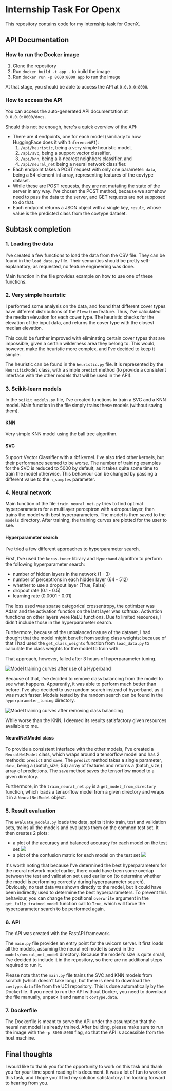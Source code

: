 # Internship Task For Openx

This repository contains code for my internship task for OpenX. 

## API Documentation

### How to run the Docker image

1. Clone the repository
2. Run `docker build -t app .` to build the image
3. Run `docker run -p 8000:8000 app` to run the image 

At that stage, you should be able to access the API at `0.0.0.0:8000`.

### How to access the API

You can access the auto-generated API documentation at `0.0.0.0:8000/docs`.

Should this not be enough, here's a quick overview of the API:

* There are 4 endpoints, one for each model (similiarly to how HuggingFace does it with `InferenceAPI`): 
    1. `/api/heuristic`, being a very simple heuristic model,
    2. `/api/svc`, being a support vector classifier,
    3. `/api/knn`, being a k-nearest neighbors classifier, and
    4. `/api/neural_net` being a neural network classifier.
* Each endpoint takes a POST request with only one parameter: `data`, being a 54-element int array, representing features of the covtype dataset.
* While these are POST requests, they are not mutating the state of the server in any way. I've chosen the POST method, because we somehow need to pass the data to the server, and GET requests are not supposed to do that.
* Each endpoint returns a JSON object with a single key, `result`, whose value is the predicted class from the covtype dataset.

## Subtask completion

### 1. Loading the data

I've created a few functions to load the data from the CSV file. They can be found in the `load_data.py` file. Their semantics should be pretty self-explanatory; as requested, no feature engineering was done. 

Main function in the file provides example on how to use one of these functions.

### 2. Very simple heuristic

I performed some analysis on the data, and found that different cover types have different distributions of the `Elevation` feature. Thus, I've calculated the median elevation for each cover type. The heuristic checks for the elevation of the input data, and returns the cover type with the closest median elevation.

This could be further improved with eliminating certain cover types that are impossible, given a certain wilderness area they belong to. This would, however, make the heuristic more complex, and I've decided to keep it simple.

The heuristic can be found in the `heuristic.py` file. It is represented by the `HeursiticModel` class, with a simple `predict` method (to provide a consistent interface with the other models that will be used in the API).

### 3. Scikit-learn models

In the `scikit_models.py` file, I've created functions to train a SVC and a KNN model. Main function in the file simply trains these models (without saving them).

#### KNN

Very simple KNN model using the ball tree algorithm.

#### SVC

Support Vector Classifier with a rbf kernel. I've also tried other kernels, but their performance seemed to be worse. The number of training examples for the SVC is reduced to 5000 by default, as it takes quite some time to train the model otherwise. This behaviour can be changed by passing a different value to the `n_samples` parameter.

### 4. Neural network

Main function of the file `train_neural_net.py` tries to find optimal hyperparameters for a multilayer perceptron with a dropout layer, then trains the model with best hyperparameters. The model is then saved to the `models` directory. After training, the training curves are plotted for the user to see.

#### Hyperparameter search

I've tried a few different approaches to hyperparameter search.

First, I've used the `keras-tuner` library and `Hyperband` algorithm to perform the following hyperparameter search:

* number of hidden layers in the network (1 - 3)
* number of perceptrons in each hidden layer (64 - 512)
* whether to use a dropout layer (True, False)
* dropout rate (0.1 - 0.5)
* learning rate (0.0001 - 0.01)

The loss used was sparse categorical crossentropy, the optimizer was Adam and the activation function on the last layer was softmax. Activation functions on other layers were ReLU functions. Due to limited resources, I didn't include those in the hyperparameter search.

Furthermore, because of the unbalanced nature of the dataset, I had thought that the model might benefit from setting class weights; because of that I had used the `get_class_weights` function from `load_data.py` to calculate the class weights for the model to train with.

That approach, however, failed after 3 hours of hyperparameter tuning.

![Model training curves after use of a Hyperband](plots/tuner_fail.png)

Because of that, I've decided to remove class balancing from the model to see what happens. Apparently, it was able to perform much better than before. I've also decided to use random search instead of hyperband, as it was much faster. Models tested by the random search can be found in the `hyperparameter_tuning` directory.

![Model training curves after removing class balancing](plots/curves.png)

While worse than the KNN, I deemed its results satisfactory given resources available to me.

#### NeuralNetModel class

To provide a consistent interface with the other models, I've created a `NeuralNetModel` class, which wraps around a tensorflow model and has 2 methods: `predict` and `save`. The `predict` method takes a single parameter, `data`, being a (batch_size, 54) array of features and returns a (batch_size,) array of predictions. The `save` method saves the tensorflow model to a given directory. 

Furthermore, in the `train_neural_net.py` is a `get_model_from_directory` function, which loads a tensorflow model from a given directory and wraps it in a `NeuralNetModel` object.

### 5. Result evaluation

The `evaluate_models.py` loads the data, splits it into train, test and validation sets, trains all the models and evaluates them on the common test set. It then creates 2 plots:

* a plot of the accuracy and balanced accuracy for each model on the test set
![](plots/test_accuracies.png)
* a plot of the confusion matrix for each model on the test set
![](plots/confusion_matrices.png)

It's worth noting that because I've determined the best hyperparameters for the neural network model earlier, there could have been some overlap between the test and validation set used earlier on (to determine whether the model is performing correctly during hyperparameter search). Obviously, no test data was shown directly to the model, but it could have been indirectly used to determine the best hyperparameters. To prevent this behaviour, you can change the positional `overwrite` argument in the `get_fully_trained_model` function call to `True`, which will force the hyperparameter search to be performed again.

### 6. API

The API was created with the FastAPI framework.

The `main.py` file provides an entry point for the uvicorn server. It first loads all the models, assuming the neural net model is saved in the `models/neural_net_model` directory. Because the model's size is quite small, I've decided to include it in the repository, so there are no additional steps required to run it. 

Please note that the `main.py` file trains the SVC and KNN models from scratch (which doesn't take long), but there is need to download the `covtype.data` file from the UCI repository. This is done automatically by the Dockerfile. If you need to run the API without Docker, you need to download the file manually, unpack it and name it `covtype.data`.


### 7. Dockerfile

The Dockerfile is meant to serve the API under the assumption that the neural net model is already trained. After building, please make sure to run the image with the `-p 8000:8000` flag, so that the API is accessible from the host machine.


## Final thoughts

I would like to thank you for the opportunity to work on this task and thank you for your time spent reading this document. It was a lot of fun to work on this task, and I hope you'll find my solution satisfactory. I'm looking forward to hearing from you.